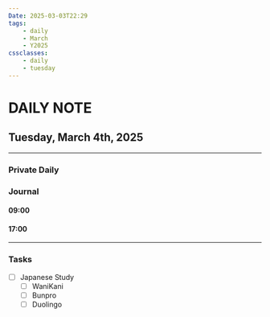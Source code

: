 ```yaml
---
Date: 2025-03-03T22:29
tags:
    - daily
    - March
    - Y2025
cssclasses:
    - daily
    - tuesday
---
```

# DAILY NOTE
## Tuesday, March 4th, 2025
***
### Private Daily


### Journal

#### 09:00

#### 17:00

***
### Tasks
- [ ] Japanese Study
    - [ ] WaniKani
    - [ ] Bunpro
    - [ ] Duolingo
